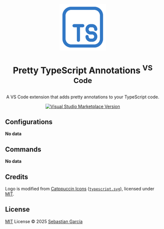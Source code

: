 <p align="center">
  <img src="resources/icon.png" height="150">
</p>

<h1 align="center">Pretty TypeScript Annotations <sup>VS Code</sup></h1>

<p align="center">A VS Code extension that adds pretty annotations to your TypeScript code.</p>

<p align="center">
  <a href="https://marketplace.visualstudio.com/items?itemName=antfu.ext-name" target="__blank"><img src="https://img.shields.io/visual-studio-marketplace/v/antfu.ext-name.svg?color=eee&amp;label=VS%20Code%20Marketplace&logo=visual-studio-code" alt="Visual Studio Marketplace Version" /></a>
</p>

## Configurations

<!-- configs -->

**No data**

<!-- configs -->

## Commands

<!-- commands -->

**No data**

## Credits

Logo is modified from [Catppuccin Icons](https://github.com/catppuccin/vscode-icons) ([`typescript.svg`](https://github.com/catppuccin/vscode-icons/blob/main/icons/css-variables/typescript.svg)), licensed under [MIT](https://github.com/catppuccin/vscode-icons/blob/main/LICENSE).

## License

[MIT](./LICENSE.md) License © 2025 [Sebastian García](https://github.com/sebastiandotdev)
